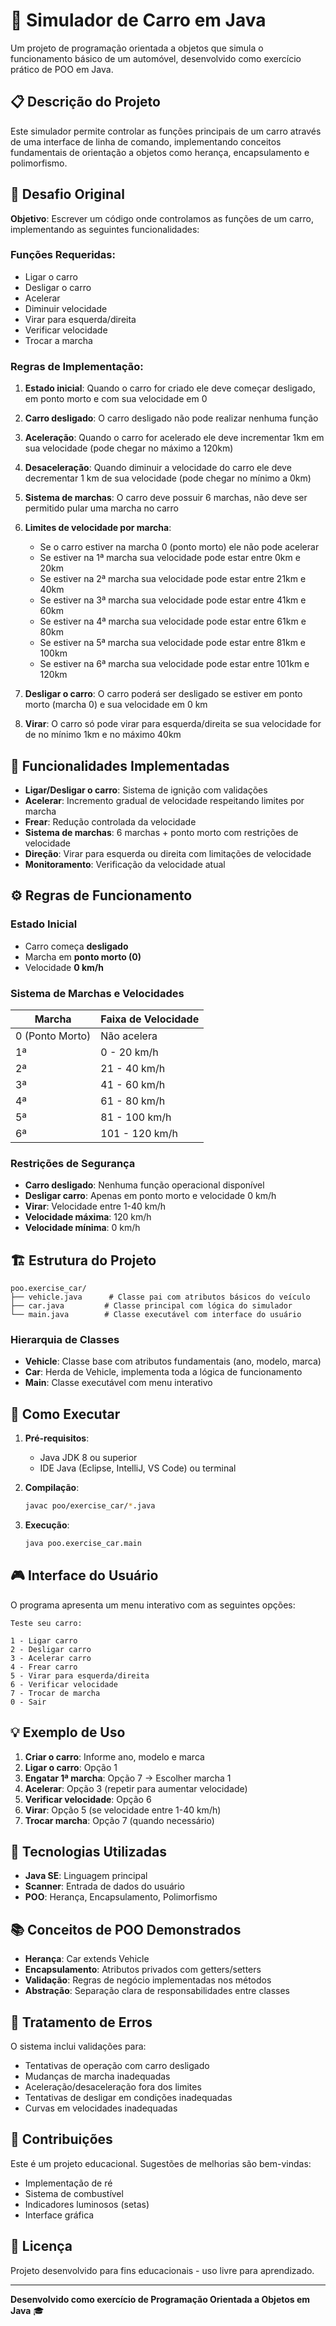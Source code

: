 # 🚗 Simulador de Carro em Java

Um projeto de programação orientada a objetos que simula o funcionamento básico de um automóvel, desenvolvido como exercício prático de POO em Java.

## 📋 Descrição do Projeto

Este simulador permite controlar as funções principais de um carro através de uma interface de linha de comando, implementando conceitos fundamentais de orientação a objetos como herança, encapsulamento e polimorfismo.

## 📝 Desafio Original

**Objetivo**: Escrever um código onde controlamos as funções de um carro, implementando as seguintes funcionalidades:

### Funções Requeridas:
- Ligar o carro
- Desligar o carro
- Acelerar
- Diminuir velocidade
- Virar para esquerda/direita
- Verificar velocidade
- Trocar a marcha

### Regras de Implementação:
1. **Estado inicial**: Quando o carro for criado ele deve começar desligado, em ponto morto e com sua velocidade em 0

2. **Carro desligado**: O carro desligado não pode realizar nenhuma função

3. **Aceleração**: Quando o carro for acelerado ele deve incrementar 1km em sua velocidade (pode chegar no máximo a 120km)

4. **Desaceleração**: Quando diminuir a velocidade do carro ele deve decrementar 1 km de sua velocidade (pode chegar no mínimo a 0km)

5. **Sistema de marchas**: O carro deve possuir 6 marchas, não deve ser permitido pular uma marcha no carro

6. **Limites de velocidade por marcha**:
   - Se o carro estiver na marcha 0 (ponto morto) ele não pode acelerar
   - Se estiver na 1ª marcha sua velocidade pode estar entre 0km e 20km
   - Se estiver na 2ª marcha sua velocidade pode estar entre 21km e 40km
   - Se estiver na 3ª marcha sua velocidade pode estar entre 41km e 60km
   - Se estiver na 4ª marcha sua velocidade pode estar entre 61km e 80km
   - Se estiver na 5ª marcha sua velocidade pode estar entre 81km e 100km
   - Se estiver na 6ª marcha sua velocidade pode estar entre 101km e 120km

7. **Desligar o carro**: O carro poderá ser desligado se estiver em ponto morto (marcha 0) e sua velocidade em 0 km

8. **Virar**: O carro só pode virar para esquerda/direita se sua velocidade for de no mínimo 1km e no máximo 40km

## 🎯 Funcionalidades Implementadas

- **Ligar/Desligar o carro**: Sistema de ignição com validações
- **Acelerar**: Incremento gradual de velocidade respeitando limites por marcha
- **Frear**: Redução controlada da velocidade
- **Sistema de marchas**: 6 marchas + ponto morto com restrições de velocidade
- **Direção**: Virar para esquerda ou direita com limitações de velocidade
- **Monitoramento**: Verificação da velocidade atual

## ⚙️ Regras de Funcionamento

### Estado Inicial
- Carro começa **desligado**
- Marcha em **ponto morto (0)**
- Velocidade **0 km/h**

### Sistema de Marchas e Velocidades
| Marcha | Faixa de Velocidade |
|--------|-------------------|
| 0 (Ponto Morto) | Não acelera |
| 1ª | 0 - 20 km/h |
| 2ª | 21 - 40 km/h |
| 3ª | 41 - 60 km/h |
| 4ª | 61 - 80 km/h |
| 5ª | 81 - 100 km/h |
| 6ª | 101 - 120 km/h |

### Restrições de Segurança
- **Carro desligado**: Nenhuma função operacional disponível
- **Desligar carro**: Apenas em ponto morto e velocidade 0 km/h
- **Virar**: Velocidade entre 1-40 km/h
- **Velocidade máxima**: 120 km/h
- **Velocidade mínima**: 0 km/h

## 🏗️ Estrutura do Projeto

```
poo.exercise_car/
├── vehicle.java      # Classe pai com atributos básicos do veículo
├── car.java         # Classe principal com lógica do simulador
└── main.java        # Classe executável com interface do usuário
```

### Hierarquia de Classes
- **Vehicle**: Classe base com atributos fundamentais (ano, modelo, marca)
- **Car**: Herda de Vehicle, implementa toda a lógica de funcionamento
- **Main**: Classe executável com menu interativo

## 🚀 Como Executar

1. **Pré-requisitos**:
   - Java JDK 8 ou superior
   - IDE Java (Eclipse, IntelliJ, VS Code) ou terminal

2. **Compilação**:
   ```bash
   javac poo/exercise_car/*.java
   ```

3. **Execução**:
   ```bash
   java poo.exercise_car.main
   ```

## 🎮 Interface do Usuário

O programa apresenta um menu interativo com as seguintes opções:

```
Teste seu carro:

1 - Ligar carro
2 - Desligar carro
3 - Acelerar carro
4 - Frear carro
5 - Virar para esquerda/direita
6 - Verificar velocidade
7 - Trocar de marcha
0 - Sair
```

## 💡 Exemplo de Uso

1. **Criar o carro**: Informe ano, modelo e marca
2. **Ligar o carro**: Opção 1
3. **Engatar 1ª marcha**: Opção 7 → Escolher marcha 1
4. **Acelerar**: Opção 3 (repetir para aumentar velocidade)
5. **Verificar velocidade**: Opção 6
6. **Virar**: Opção 5 (se velocidade entre 1-40 km/h)
7. **Trocar marcha**: Opção 7 (quando necessário)

## 🔧 Tecnologias Utilizadas

- **Java SE**: Linguagem principal
- **Scanner**: Entrada de dados do usuário
- **POO**: Herança, Encapsulamento, Polimorfismo

## 📚 Conceitos de POO Demonstrados

- **Herança**: Car extends Vehicle
- **Encapsulamento**: Atributos privados com getters/setters
- **Validação**: Regras de negócio implementadas nos métodos
- **Abstração**: Separação clara de responsabilidades entre classes

## 🐛 Tratamento de Erros

O sistema inclui validações para:
- Tentativas de operação com carro desligado
- Mudanças de marcha inadequadas
- Aceleração/desaceleração fora dos limites
- Tentativas de desligar em condições inadequadas
- Curvas em velocidades inadequadas

## 🤝 Contribuições

Este é um projeto educacional. Sugestões de melhorias são bem-vindas:
- Implementação de ré
- Sistema de combustível
- Indicadores luminosos (setas)
- Interface gráfica

## 📄 Licença

Projeto desenvolvido para fins educacionais - uso livre para aprendizado.

---

**Desenvolvido como exercício de Programação Orientada a Objetos em Java** 🎓